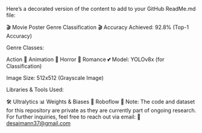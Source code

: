 
Here’s a decorated version of the content to add to your GitHub ReadMe.md file:

🎬 Movie Poster Genre Classification 🎬
Accuracy Achieved:
92.8% (Top-1 Accuracy)

Genre Classes:

Action 🎥
Animation 🎨
Horror 👻
Romance 💕
Model:
YOLOv8x (for Classification)

Image Size:
512x512 (Grayscale Image)

Libraries & Tools Used:

🛠 Ultralytics
📊 Weights & Biases
🤖 Roboflow
🚨 Note:
The code and dataset for this repository are private as they are currently part of ongoing research.
For further inquiries, feel free to reach out via email:
📧 desaimann37@gmail.com

